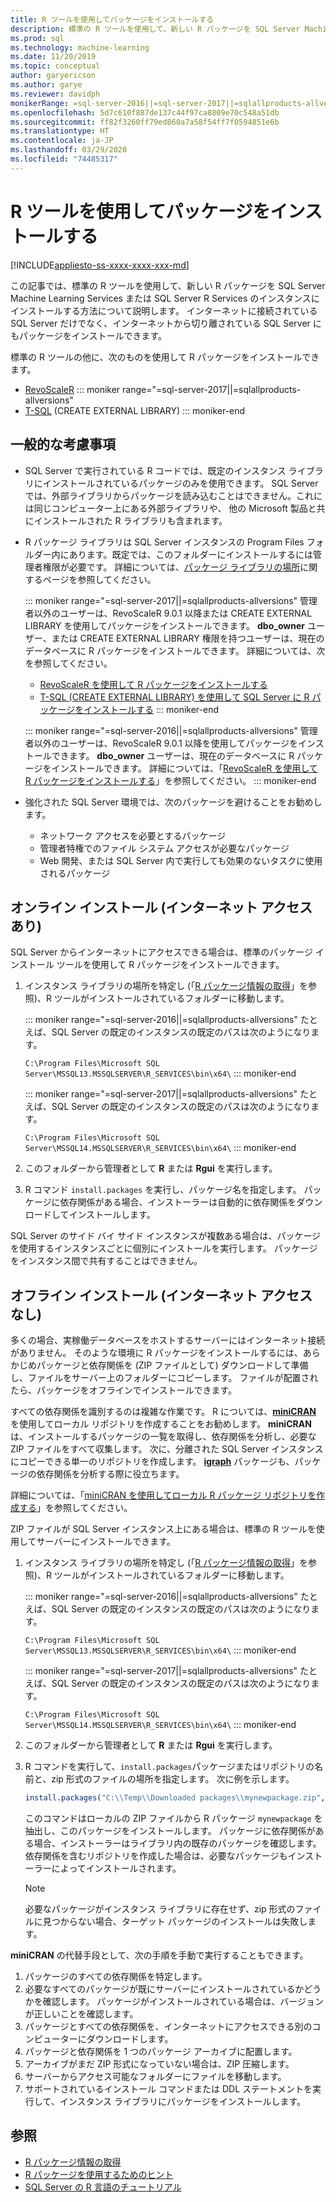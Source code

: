 ```yaml
---
title: R ツールを使用してパッケージをインストールする
description: 標準の R ツールを使用して、新しい R パッケージを SQL Server Machine Learning Services または SQL Server R Services のインスタンスにインストールする方法について説明します。
ms.prod: sql
ms.technology: machine-learning
ms.date: 11/20/2019
ms.topic: conceptual
author: garyericson
ms.author: garye
ms.reviewer: davidph
monikerRange: =sql-server-2016||=sql-server-2017||=sqlallproducts-allversions
ms.openlocfilehash: 5d7c610f887de137c44f97ca8809e70c548a51db
ms.sourcegitcommit: ff82f3260ff79ed860a7a58f54ff7f0594851e6b
ms.translationtype: HT
ms.contentlocale: ja-JP
ms.lasthandoff: 03/29/2020
ms.locfileid: "74485317"
---
```

# <a name="install-packages-with-r-tools"></a>R ツールを使用してパッケージをインストールする

[!INCLUDE[appliesto-ss-xxxx-xxxx-xxx-md](../../includes/appliesto-ss-xxxx-xxxx-xxx-md.md)]

この記事では、標準の R ツールを使用して、新しい R パッケージを SQL Server Machine Learning Services または SQL Server R Services のインスタンスにインストールする方法について説明します。 インターネットに接続されている SQL Server だけでなく、インターネットから切り離されている SQL Server にもパッケージをインストールできます。

標準の R ツールの他に、次のものを使用して R パッケージをインストールできます。

+ [RevoScaleR](install-r-packages-with-revoscaler.md)
::: moniker range="=sql-server-2017||=sqlallproducts-allversions"
+ [T-SQL](install-r-packages-with-tsql.md) (CREATE EXTERNAL LIBRARY)
::: moniker-end

## <a name="general-considerations"></a>一般的な考慮事項

+ SQL Server で実行されている R コードでは、既定のインスタンス ライブラリにインストールされているパッケージのみを使用できます。 SQL Server では、外部ライブラリからパッケージを読み込むことはできません。これには同じコンピューター上にある外部ライブラリや、
他の Microsoft 製品と共にインストールされた R ライブラリも含まれます。

+ R パッケージ ライブラリは SQL Server インスタンスの Program Files フォルダー内にあります。既定では、このフォルダーにインストールするには管理者権限が必要です。 詳細については、[パッケージ ライブラリの場所](../package-management/r-package-information.md#default-r-library-location)に関するページを参照してください。

  ::: moniker range="=sql-server-2017||=sqlallproducts-allversions"
  管理者以外のユーザーは、RevoScaleR 9.0.1 以降または CREATE EXTERNAL LIBRARY を使用してパッケージをインストールできます。 **dbo_owner** ユーザー、または CREATE EXTERNAL LIBRARY 権限を持つユーザーは、現在のデータベースに R パッケージをインストールできます。 詳細については、次を参照してください。
  + [RevoScaleR を使用して R パッケージをインストールする](install-r-packages-with-revoscaler.md)
  + [T-SQL (CREATE EXTERNAL LIBRARY) を使用して SQL Server に R パッケージをインストールする](install-r-packages-with-tsql.md)
  ::: moniker-end

  ::: moniker range="=sql-server-2016||=sqlallproducts-allversions"
  管理者以外のユーザーは、RevoScaleR 9.0.1 以降を使用してパッケージをインストールできます。 **dbo_owner** ユーザーは、現在のデータベースに R パッケージをインストールできます。 詳細については、「[RevoScaleR を使用して R パッケージをインストールする](install-r-packages-with-revoscaler.md)」を参照してください。
  ::: moniker-end

+ 強化された SQL Server 環境では、次のパッケージを避けることをお勧めします。
  + ネットワーク アクセスを必要とするパッケージ
  + 管理者特権でのファイル システム アクセスが必要なパッケージ
  + Web 開発、または SQL Server 内で実行しても効果のないタスクに使用されるパッケージ

## <a name="online-installation-with-internet-access"></a>オンライン インストール (インターネット アクセスあり)

SQL Server からインターネットにアクセスできる場合は、標準のパッケージ インストール ツールを使用して R パッケージをインストールできます。

1. インスタンス ライブラリの場所を特定し (「[R パッケージ情報の取得](../package-management/r-package-information.md)」を参照)、R ツールがインストールされているフォルダーに移動します。

   ::: moniker range="=sql-server-2016||=sqlallproducts-allversions"
   たとえば、SQL Server の既定のインスタンスの既定のパスは次のようになります。

   `C:\Program Files\Microsoft SQL Server\MSSQL13.MSSQLSERVER\R_SERVICES\bin\x64\`
   ::: moniker-end

   ::: moniker range="=sql-server-2017||=sqlallproducts-allversions"
   たとえば、SQL Server の既定のインスタンスの既定のパスは次のようになります。

   `C:\Program Files\Microsoft SQL Server\MSSQL14.MSSQLSERVER\R_SERVICES\bin\x64\`
   ::: moniker-end

1. このフォルダーから管理者として **R** または **Rgui** を実行します。

1. R コマンド `install.packages` を実行し、パッケージ名を指定します。 パッケージに依存関係がある場合、インストーラーは自動的に依存関係をダウンロードしてインストールします。

SQL Server のサイド バイ サイド インスタンスが複数ある場合は、パッケージを使用するインスタンスごとに個別にインストールを実行します。 パッケージをインスタンス間で共有することはできません。

## <a name="offline-installation-no-internet-access"></a><a name = "bkmk_offlineInstall"></a> オフライン インストール (インターネット アクセスなし)

多くの場合、実稼働データベースをホストするサーバーにはインターネット接続がありません。 そのような環境に R パッケージをインストールするには、あらかじめパッケージと依存関係を (ZIP ファイルとして) ダウンロードして準備し、ファイルをサーバー上のフォルダーにコピーします。 ファイルが配置されたら、パッケージをオフラインでインストールできます。

すべての依存関係を識別するのは複雑な作業です。 R については、[**miniCRAN**](https://andrie.github.io/miniCRAN/) を使用してローカル リポジトリを作成することをお勧めします。
**miniCRAN** は、インストールするパッケージの一覧を取得し、依存関係を分析し、必要な ZIP ファイルをすべて収集します。 次に、分離された SQL Server インスタンスにコピーできる単一のリポジトリを作成します。 [**igraph**](https://igraph.org/r/) パッケージも、パッケージの依存関係を分析する際に役立ちます。

詳細については、「[miniCRAN を使用してローカル R パッケージ リポジトリを作成する](create-a-local-package-repository-using-minicran.md)」を参照してください。

ZIP ファイルが SQL Server インスタンス上にある場合は、標準の R ツールを使用してサーバーにインストールできます。

1. インスタンス ライブラリの場所を特定し (「[R パッケージ情報の取得](../package-management/r-package-information.md)」を参照)、R ツールがインストールされているフォルダーに移動します。 

   ::: moniker range="=sql-server-2016||=sqlallproducts-allversions"
   たとえば、SQL Server の既定のインスタンスの既定のパスは次のようになります。

   `C:\Program Files\Microsoft SQL Server\MSSQL13.MSSQLSERVER\R_SERVICES\bin\x64\`
   ::: moniker-end

   ::: moniker range="=sql-server-2017||=sqlallproducts-allversions"
   たとえば、SQL Server の既定のインスタンスの既定のパスは次のようになります。

   `C:\Program Files\Microsoft SQL Server\MSSQL14.MSSQLSERVER\R_SERVICES\bin\x64\`
   ::: moniker-end

1. このフォルダーから管理者として **R** または **Rgui** を実行します。

1. R コマンドを実行して、`install.packages`パッケージまたはリポジトリの名前と、zip 形式のファイルの場所を指定します。 次に例を示します。

   ```R
   install.packages("C:\\Temp\\Downloaded packages\\mynewpackage.zip", repos=NULL)
   ```

   このコマンドはローカルの ZIP ファイルから R パッケージ `mynewpackage` を抽出し、このパッケージをインストールします。 パッケージに依存関係がある場合、インストーラーはライブラリ内の既存のパッケージを確認します。 依存関係を含むリポジトリを作成した場合は、必要なパッケージもインストーラーによってインストールされます。

   > [!NOTE]
   > 必要なパッケージがインスタンス ライブラリに存在せず、zip 形式のファイルに見つからない場合、ターゲット パッケージのインストールは失敗します。

**miniCRAN** の代替手段として、次の手順を手動で実行することもできます。

1. パッケージのすべての依存関係を特定します。
1. 必要なすべてのパッケージが既にサーバーにインストールされているかどうかを確認します。 パッケージがインストールされている場合は、バージョンが正しいことを確認します。
1. パッケージとすべての依存関係を、インターネットにアクセスできる別のコンピューターにダウンロードします。
1. パッケージと依存関係を 1 つのパッケージ アーカイブに配置します。
1. アーカイブがまだ ZIP 形式になっていない場合は、ZIP 圧縮します。
1. サーバーからアクセス可能なフォルダーにファイルを移動します。
1. サポートされているインストール コマンドまたは DDL ステートメントを実行して、インスタンス ライブラリにパッケージをインストールします。

## <a name="see-also"></a>参照

+ [R パッケージ情報の取得](r-package-information.md)
+ [R パッケージを使用するためのヒント](tips-for-using-r-packages.md)
+ [SQL Server の R 言語のチュートリアル](../tutorials/sql-server-r-tutorials.md)
